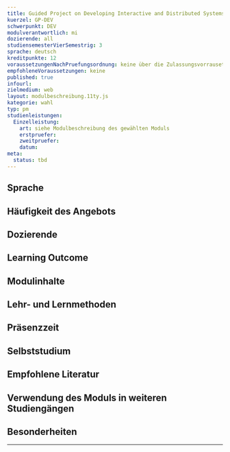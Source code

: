 ```yaml
---
title: Guided Project on Developing Interactive and Distributed Systems
kuerzel: GP-DEV
schwerpunkt: DEV
modulverantwortlich: mi
dozierende: all
studiensemesterVierSemestrig: 3
sprache: deutsch
kreditpunkte: 12
voraussetzungenNachPruefungsordnung: keine über die Zulassungsvorrausetzungen zum Studium hinausgehenden
empfohleneVoraussetzungen: keine
published: true
infourl: 
zielmedium: web
layout: modulbeschreibung.11ty.js
kategorie: wahl
typ: pm
studienleistungen:
  Einzelleistung:
    art: siehe Modulbeschreibung des gewählten Moduls
    erstpruefer: 
    zweitpruefer: 
    datum:
meta:
  status: tbd 
---
```


## Sprache

## Häufigkeit des Angebots

## Dozierende

## Learning Outcome

## Modulinhalte

## Lehr- und Lernmethoden

## Präsenzzeit

## Selbststudium

## Empfohlene Literatur

## Verwendung des Moduls in weiteren Studiengängen

## Besonderheiten

---